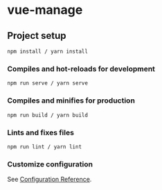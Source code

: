 # vue-manage

## Project setup
```
npm install / yarn install
```

### Compiles and hot-reloads for development
```
npm run serve / yarn serve
```

### Compiles and minifies for production
```
npm run build / yarn build
```

### Lints and fixes files
```
npm run lint / yarn lint
```

### Customize configuration
See [Configuration Reference](https://cli.vuejs.org/config/).
